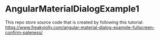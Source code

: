 # AngularMaterialDialogExample1
This repo store source code that is created by following this tutorial:
https://www.freakyjolly.com/angular-material-dialog-example-fullscreen-confirm-paleness/
